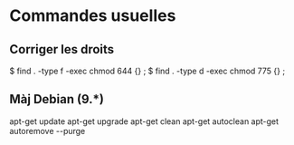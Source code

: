 # Commandes usuelles

## Corriger les droits

$ find . -type f -exec chmod 644 {} \; $ find . -type d -exec chmod 775 {} \;

## Màj Debian \(9.\*\)

apt-get update apt-get upgrade apt-get clean apt-get autoclean apt-get autoremove --purge

